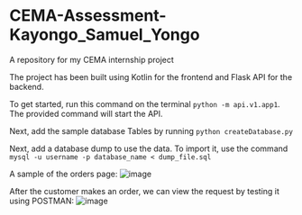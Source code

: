 # CEMA-Assessment-Kayongo_Samuel_Yongo
A repository for my CEMA internship project

The project has been built using Kotlin for the frontend and Flask API for the backend.

To get started, run this command on the terminal `python -m api.v1.app1`. The provided command will
start the API.

Next, add the sample database Tables by running `python createDatabase.py`

Next, add a database dump to use the data. To import it,
use the command `mysql -u username -p database_name < dump_file.sql`

A sample of the orders page:
![image](https://github.com/KayongoYongo/CEMA-Assessment-Kayongo_Samuel_Yongo/assets/111020589/6e140389-9345-4c1f-9288-67b9259f0de6)

After the customer makes an order, we can view the request by testing it using POSTMAN:
![image](https://github.com/KayongoYongo/CEMA-Assessment-Kayongo_Samuel_Yongo/assets/111020589/e4ecb7c1-eb05-4538-b2e4-43636d7ec9b2)